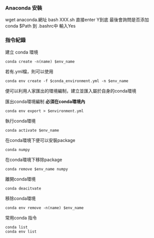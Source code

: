 ### Anaconda 安裝 ###

wget anaconda.網址 
bash XXX.sh
直接enter Y到底
最後會詢問是否添加 conda $Path 到 .bashrc中 輸入Yes


<h3>指令紀錄</h3>

建立 conda 環境

    conda create -n(name) $env_name 
若有.yml檔，則可以使用
    
    conda env create -f $conda_environment.yml -n $env_name
便可以利用人家匯出的環境編制，建立並匯入屬於自身的conda環境

匯出conda環境編制 **必須在conda環境內**

    conda env export > $environment.yml

執行conda環境

    conda activate $env_name
在conda環境下便可以安裝package

    conda numpy
在conda環境下移除package

    conda remove $env_name numpy
離開conda環境

    conda deacitvate
移除conda環境

    conda env remove -n(name) $env_name
常用conda 指令

    conda list
    conda env list
